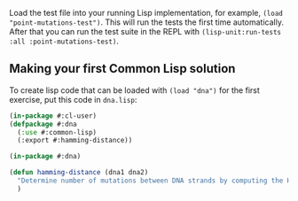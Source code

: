 Load the test file into your running Lisp implementation, for example,
`(load "point-mutations-test")`. This will run the tests the first
time automatically. After that you can run the test suite in the REPL
with `(lisp-unit:run-tests :all :point-mutations-test)`.

## Making your first Common Lisp solution

To create lisp code that can be loaded with `(load "dna")`
for the first exercise, put this code in `dna.lisp`:

```lisp
(in-package #:cl-user)
(defpackage #:dna
  (:use #:common-lisp)
  (:export #:hamming-distance))

(in-package #:dna)

(defun hamming-distance (dna1 dna2)
  "Determine number of mutations between DNA strands by computing the Hamming Distance."
  )
```
